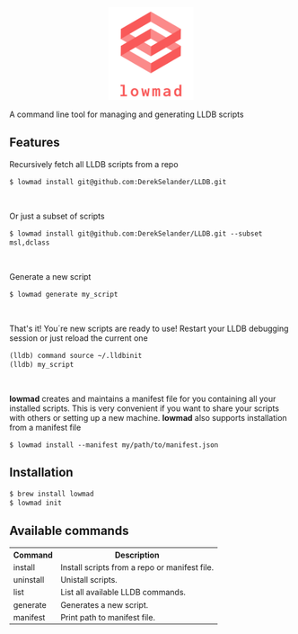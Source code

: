<p align="center">
  <img width="30%" src="logo_transparent.png">
</p>
A command line tool for managing and generating LLDB scripts
<h2>Features</h2>
<p>Recursively fetch all LLDB scripts from a repo</p>
<pre><code>$ lowmad install git@github.com:DerekSelander/LLDB.git</code></pre>
<br>
<p>Or just a subset of scripts</p>
<pre><code>$ lowmad install git@github.com:DerekSelander/LLDB.git --subset msl,dclass</code></pre>
<br>
<p>Generate a new script</p>
<pre><code>$ lowmad generate my_script</code></pre>
<br>
<p>That's it! You´re new scripts are ready to use! Restart your LLDB debugging session or just reload the current one</p>
<pre>
<code>(lldb) command source ~/.lldbinit</code>
<code>(lldb) my_script</code>
</pre>
<br>
<p><b>lowmad</b> creates and maintains a manifest file for you containing all your installed scripts. This is very convenient if you want to share your scripts with others or setting up a new machine. <b>lowmad</b> also supports installation from a manifest file</p>
<pre><code>$ lowmad install --manifest my/path/to/manifest.json</code></pre>
<h2>Installation</h2>
<pre>
<code>$ brew install lowmad</code>
<code>$ lowmad init</code>
</pre>
<h2>Available commands</h2>
<table>
  <tr>
    <th>Command</th>
    <th>Description</th> 
  </tr>
  <tr>
    <td>install</td>
    <td>Install scripts from a repo or manifest file.</td> 
  </tr>
  <tr>
    <td>uninstall</td>
    <td>Unistall scripts.</td> 
  </tr>
    <tr>
    <td>list</td>
    <td>List all available LLDB commands.</td> 
  </tr>
      <tr>
    <td>generate</td>
    <td>Generates a new script.</td> 
  </tr>
        <tr>
    <td>manifest</td>
    <td>Print path to manifest file.</td> 
  </tr>
</table>
